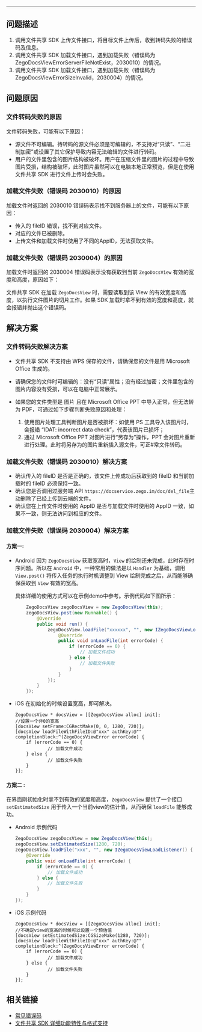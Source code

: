 <Title>文件上传或加载失败怎么处理？</Title>


----

## 问题描述
1. 调用文件共享 SDK 上传文件接口，将目标文件上传后，收到转码失败的错误码及信息。
2. 调用文件共享 SDK 加载文件接口，遇到加载失败（错误码为 ZegoDocsViewErrorServerFileNotExist，2030010）的情况。
3. 调用文件共享 SDK 加载文件接口，遇到加载失败（错误码为 ZegoDocsViewErrorSizeInvalid，2030004）的情况。


## 问题原因
### 文件转码失败的原因
文件转码失败，可能有以下原因：

- 源文件不可编辑。待转码的源文件必须是可编辑的，不⽀持对“只读”、“⼆进制加密”或设置了其它保护导致内容⽆法编辑的⽂件进⾏转码。
- 用户的文件里包含的图片结构被破坏。用户在压缩文件里的图片的过程中导致图片受损，结构被破坏，此时图片虽然可以在电脑本地正常预览，但是在使用文件共享 SDK 进行文件上传时会失败。

### 加载文件失败（错误码 2030010）的原因
加载文件时返回的 2030010 错误码表示找不到服务器上的文件，可能有以下原因：
- 传入的 fileID 错误，找不到对应文件。
- 对应的文件已被删除。
- 上传文件和加载文件时使用了不同的AppID，无法获取文件。

### 加载文件失败（错误码 2030004）的原因
加载文件时返回的 2030004 错误码表示没有获取到当前 `ZegoDocsView` 有效的宽度和高度，原因如下：

文件共享 SDK 在加载 `ZegoDocsView` 时，需要读取到该 View 的有效宽度和高度，以执行文件图片的切片工作。如果 SDK 加载时拿不到有效的宽度和高度，就会报错并抛出这个错误码。


## 解决方案
### 文件转码失败解决方案
- 文件共享 SDK 不支持由 WPS 保存的文件，请确保您的文件是用 Microsoft Office 生成的。
- 请确保您的文件时可编辑的：没有“只读”属性；没有经过加密；文件里包含的图片内容没有受损，可以在电脑中正常展示。
- 如果您的文件类型是 图片 且在 Microsoft Office PPT 中导入正常，但无法转为 PDF，可通过如下步骤判断失败原因和处理：

    1. 使用图片处理工具判断图片是否被损坏：如使用 PS 工具导入该图片时，会报错 “IDAT: incorrect data check”，代表该图片已损坏；
    2. 通过 Microsoft Office PPT 对图片进行“另存为”操作，PPT 会对图片重新进行处理。此时将另存为的图片重新插入源文件，可正#常文件转码。

### 加载文件失败（错误码 2030010）解决方案
- 确认传入的 fileID 是否是正确的，该文件上传成功后获取到的 fileID 和当前加载时的 fileID 必须保持一致。
- 确认您是否调用过服务端 API `https://docservice.zego.im/doc/del_file`主动删除了已经上传到云端的文件。
- 确认您在上传文件时使用的 AppID 是否与加载文件时使用的 AppID 一致，如果不一致，则无法访问到相应的文件。

### 加载文件失败（错误码 2030004）解决方案
#### 方案一:
- Android
因为 `ZegoDocsView` 获取宽高时，`View` 的绘制还未完成，此时存在时序问题。所以在 `Android` 中，一种常用的做法是以 `Handler` 为基础，调用 `View.post()` 将传入任务的执行时机调整到 View 绘制完成之后，从而能够确保获取到 `View` 有效的宽高。

    具体详细的使用方式可以在示例demo中参考。示例代码如下图所示：

    ```java
        ZegoDocsView zegoDocsView = new ZegoDocsView(this);
        zegoDocsView.post(new Runnable() {
            @Override
            public void run() {
                zegoDocsView.loadFile("xxxxxx", "", new IZegoDocsViewLoadListener() {
                    @Override
                    public void onLoadFile(int errorCode) {
                        if (errorCode == 0) {
                            // 加载文件成功
                        } else {
                            // 加载文件失败
                        }
                    }
                });
            }
        });
    ```

- iOS
在初始化的时候设置宽高，即可解决。
    ```objc
    ZegoDocsView * docsView = [[ZegoDocsView alloc] init];
    //设置一个非0的宽高
    [docsView setFrame:CGRectMake(0, 0, 1280, 720)];
    [docsView loadFileWithFileID:@"xxx" authKey:@"" completionBlock:^(ZegoDocsViewError errorCode) {
        if (errorCode == 0) {
                // 加载文件成功
        } else {
                // 加载文件失败
        }
    }];
    ```

#### 方案二 :
在界面刚初始化时拿不到有效的宽度和高度，`ZegoDocsView` 提供了一个接口 `setEstimatedSize` 用于传入一个当前view的估计值，从而确保 `loadFile` 能够成功。

- Android 
示例代码
    ```java
    ZegoDocsView zegoDocsView = new ZegoDocsView(this);
    zegoDocsView.setEstimatedSize(1280, 720);
    zegoDocsView.loadFile("xxx", "", new IZegoDocsViewLoadListener() {
        @Override
        public void onLoadFile(int errorCode) {
            if (errorCode == 0) {
                // 加载文件成功
            } else {
                // 加载文件失败
            }
        }
    });
    ```

- iOS
示例代码
    ```objc
    ZegoDocsView * docsView = [[ZegoDocsView alloc] init];
    //不确定view的宽高的时候可以设置一个预估值
    [docsView setEstimatedSize:CGSizeMake(1280, 720)];
    [docsView loadFileWithFileID:@"xxx" authKey:@"" completionBlock:^(ZegoDocsViewError errorCode) {
        if (errorCode == 0) {
                // 加载文件成功
        } else {
                // 加载文件失败
        }
    }];
    ```




## 相关链接
- [常见错误码](https://doc-zh.zego.im/article/4372)
- [文件共享 SDK 详细功能特性与格式支持](https://doc-zh.zego.im/article/4399)
